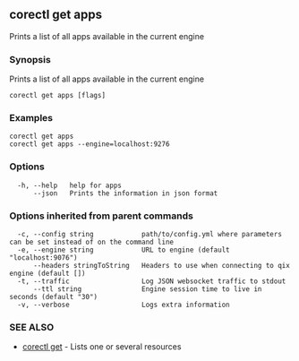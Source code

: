 ## corectl get apps

Prints a list of all apps available in the current engine

### Synopsis

Prints a list of all apps available in the current engine

```
corectl get apps [flags]
```

### Examples

```
corectl get apps
corectl get apps --engine=localhost:9276
```

### Options

```
  -h, --help   help for apps
      --json   Prints the information in json format
```

### Options inherited from parent commands

```
  -c, --config string            path/to/config.yml where parameters can be set instead of on the command line
  -e, --engine string            URL to engine (default "localhost:9076")
      --headers stringToString   Headers to use when connecting to qix engine (default [])
  -t, --traffic                  Log JSON websocket traffic to stdout
      --ttl string               Engine session time to live in seconds (default "30")
  -v, --verbose                  Logs extra information
```

### SEE ALSO

* [corectl get](corectl_get.md)	 - Lists one or several resources

